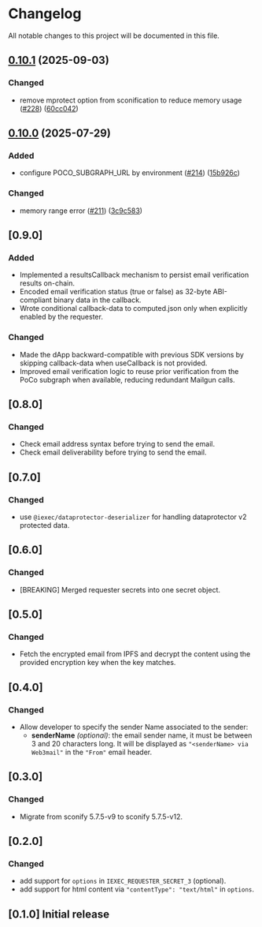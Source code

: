 # Changelog

All notable changes to this project will be documented in this file.

## [0.10.1](https://github.com/iExecBlockchainComputing/web3mail-sdk/compare/dapp-v0.10.0...dapp-v0.10.1) (2025-09-03)


### Changed

* remove mprotect option from sconification to reduce memory usage ([#228](https://github.com/iExecBlockchainComputing/web3mail-sdk/issues/228)) ([60cc042](https://github.com/iExecBlockchainComputing/web3mail-sdk/commit/60cc0428061c2fc85c353304a9d97a5a4bedafc0))

## [0.10.0](https://github.com/iExecBlockchainComputing/web3mail-sdk/compare/dapp-v0.9.0...dapp-v0.10.0) (2025-07-29)


### Added

* configure POCO_SUBGRAPH_URL by environment ([#214](https://github.com/iExecBlockchainComputing/web3mail-sdk/issues/214)) ([15b926c](https://github.com/iExecBlockchainComputing/web3mail-sdk/commit/15b926ca6acc4a959e62cd6ba9827b8fc5f9f694))


### Changed

* memory range error ([#211](https://github.com/iExecBlockchainComputing/web3mail-sdk/issues/211)) ([3c9c583](https://github.com/iExecBlockchainComputing/web3mail-sdk/commit/3c9c5839f9021643edb27708a6a0f8500d44f38e))

## [0.9.0]

### Added

- Implemented a resultsCallback mechanism to persist email verification results on-chain.
- Encoded email verification status (true or false) as 32-byte ABI-compliant binary data in the callback.
- Wrote conditional callback-data to computed.json only when explicitly enabled by the requester.

### Changed

- Made the dApp backward-compatible with previous SDK versions by skipping callback-data when useCallback is not provided.
- Improved email verification logic to reuse prior verification from the PoCo subgraph when available, reducing redundant Mailgun calls.

## [0.8.0]

### Changed

- Check email address syntax before trying to send the email.
- Check email deliverability before trying to send the email.

## [0.7.0]

### Changed

- use `@iexec/dataprotector-deserializer` for handling dataprotector v2 protected data.

## [0.6.0]

### Changed

- [BREAKING] Merged requester secrets into one secret object.

## [0.5.0]

### Changed

- Fetch the encrypted email from IPFS and decrypt the content using the provided encryption key when the key matches.

## [0.4.0]

### Changed

- Allow developer to specify the sender Name associated to the sender:
  - **senderName** _(optional)_: the email sender name, it must be between 3 and 20 characters long. It will be displayed as `"<senderName> via Web3mail"` in the `"From"` email header.

## [0.3.0]

### Changed

- Migrate from sconify 5.7.5-v9 to sconify 5.7.5-v12.

## [0.2.0]

### Changed

- add support for `options` in `IEXEC_REQUESTER_SECRET_3` (optional).
- add support for html content via `"contentType": "text/html"` in `options`.

## [0.1.0] Initial release
